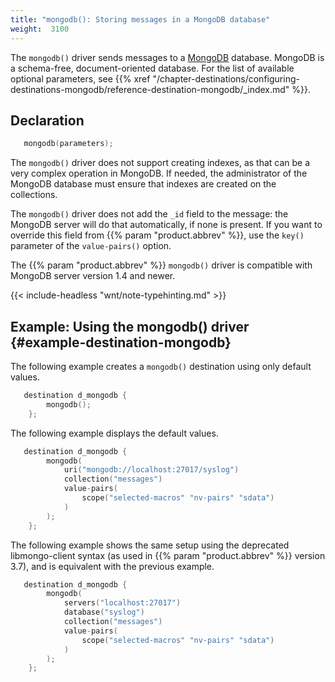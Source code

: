 ```yaml
---
title: "mongodb(): Storing messages in a MongoDB database"
weight:  3100
---
```

<!-- DISCLAIMER: This file is based on the syslog-ng Open Source Edition documentation https://github.com/balabit/syslog-ng-ose-guides/commit/2f4a52ee61d1ea9ad27cb4f3168b95408fddfdf2 and is used under the terms of The syslog-ng Open Source Edition Documentation License. The file has been modified by Axoflow. -->

The `mongodb()` driver sends messages to a [MongoDB](https://www.mongodb.com/) database. MongoDB is a schema-free, document-oriented database. For the list of available optional parameters, see {{% xref "/chapter-destinations/configuring-destinations-mongodb/reference-destination-mongodb/_index.md" %}}.


## Declaration

```c
   mongodb(parameters);
```


The `mongodb()` driver does not support creating indexes, as that can be a very complex operation in MongoDB. If needed, the administrator of the MongoDB database must ensure that indexes are created on the collections.

The `mongodb()` driver does not add the `_id` field to the message: the MongoDB server will do that automatically, if none is present. If you want to override this field from {{% param "product.abbrev" %}}, use the `key()` parameter of the `value-pairs()` option.

The {{% param "product.abbrev" %}} `mongodb()` driver is compatible with MongoDB server version 1.4 and newer.

{{< include-headless "wnt/note-typehinting.md" >}}


## Example: Using the mongodb() driver {#example-destination-mongodb}

The following example creates a `mongodb()` destination using only default values.

```c
   destination d_mongodb {
        mongodb();
    };
```

The following example displays the default values.

```c
   destination d_mongodb {
        mongodb(
            uri("mongodb://localhost:27017/syslog")
            collection("messages")
            value-pairs(
                scope("selected-macros" "nv-pairs" "sdata")
            )
        );
    };
```

The following example shows the same setup using the deprecated libmongo-client syntax (as used in {{% param "product.abbrev" %}} version 3.7), and is equivalent with the previous example.

```c
   destination d_mongodb {
        mongodb(
            servers("localhost:27017")
            database("syslog")
            collection("messages")
            value-pairs(
                scope("selected-macros" "nv-pairs" "sdata")
            )
        );
    };
```

